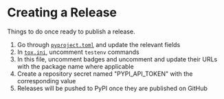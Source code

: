 # Creating a Release

Things to do once ready to publish a release.

1. Go through [`pyproject.toml`](https://github.com/patrick-5546/sampleproject/blob/main/pyproject.toml) and update the
   relevant fields
2. In [`tox.ini`](https://github.com/patrick-5546/sampleproject/blob/main/tox.ini), uncomment `testenv` commands
3. In this file, uncomment badges and uncomment and update their URLs with the package name where applicable
4. Create a repository secret named "PYPI_API_TOKEN" with the corresponding value
5. Releases will be pushed to PyPI once they are published on GitHub
